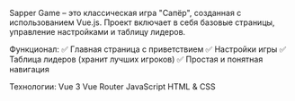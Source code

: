 Sapper Game – это классическая игра "Сапёр", созданная с использованием Vue.js. Проект включает в себя базовые страницы, управление настройками и таблицу лидеров.

Функционал:
✅ Главная страница с приветствием
✅ Настройки игры
✅ Таблица лидеров (хранит лучших игроков)
✅ Простая и понятная навигация

Технологии:
Vue 3
Vue Router
JavaScript
HTML & CSS
